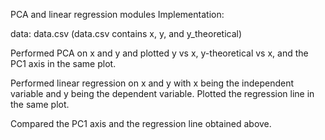 PCA and linear regression modules Implementation: 

data: data.csv (data.csv contains x, y, and y_theoretical)

Performed PCA on x and y and plotted y vs x, y-theoretical vs x, and the PC1 axis in the same plot.

Performed linear regression on x and y with x being the independent variable and y being the dependent variable. Plotted the regression line in the same plot. 

Compared the PC1 axis and the regression line obtained above.
